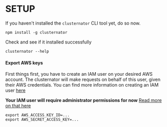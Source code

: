 # SETUP

If you haven't installed the `clusternator` CLI tool yet, do so now.

```
npm install -g clusternator
```

Check and see if it installed successfully

```
clusternator --help
```


#### Export AWS keys

First things first, you have to create an IAM user on your desired AWS account.
The clusternator will make requests on behalf of this user, given their
AWS credentials. You can find more information on creating an IAM user
[here](http://docs.aws.amazon.com/IAM/latest/UserGuide/id_users_create.html)


**Your IAM user will require administrator permissions for now**
[Read more on that here](http://docs.aws.amazon.com/IAM/latest/UserGuide/access_permissions.html)


```
export AWS_ACCESS_KEY_ID=...
export AWS_SECRET_ACCESS_KEY=...
```
